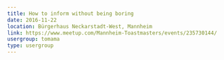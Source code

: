 ```yaml
---
title: How to inform without being boring
date: 2016-11-22
location: Bürgerhaus Neckarstadt-West, Mannheim
link: https://www.meetup.com/Mannheim-Toastmasters/events/235730144/
usergroup: tomama
type: usergroup
---
```

